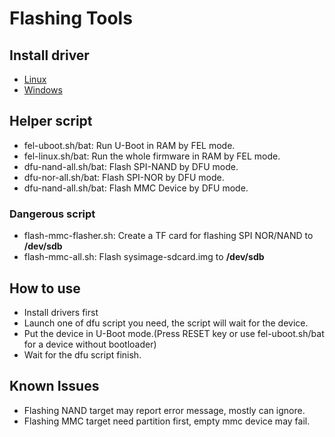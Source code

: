 # Flashing Tools

## Install driver
- [Linux](linux/README.md)
- [Windows](windows/README.md)

## Helper script
- fel-uboot.sh/bat: Run U-Boot in RAM by FEL mode.
- fel-linux.sh/bat: Run the whole firmware in RAM by FEL mode.
- dfu-nand-all.sh/bat: Flash SPI-NAND by DFU mode.
- dfu-nor-all.sh/bat: Flash SPI-NOR by DFU mode.
- dfu-nand-all.sh/bat: Flash MMC Device by DFU mode.
### Dangerous script
- flash-mmc-flasher.sh: Create a TF card for flashing SPI NOR/NAND to **/dev/sdb**
- flash-mmc-all.sh: Flash sysimage-sdcard.img to **/dev/sdb**

## How to use
- Install drivers first
- Launch one of dfu script you need, the script will wait for the device.
- Put the device in U-Boot mode.(Press RESET key or use fel-uboot.sh/bat for a device without bootloader)
- Wait for the dfu script finish.

## Known Issues
- Flashing NAND target may report error message, mostly can ignore.
- Flashing MMC target need partition first, empty mmc device may fail.
